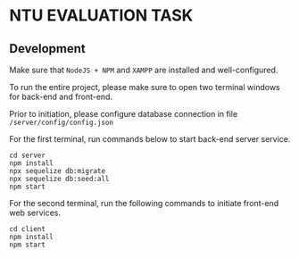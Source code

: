 # NTU EVALUATION TASK

## Development

Make sure that `NodeJS + NPM` and `XAMPP` are installed and well-configured.

To run the entire project, please make sure to open two terminal windows for back-end and front-end.

Prior to initiation, please configure database connection in file `/server/config/config.json`

For the first terminal, run commands below to start back-end server service.
```
cd server
npm install
npx sequelize db:migrate
npx sequelize db:seed:all
npm start
```
For the second terminal, run the following commands to initiate front-end web services.
```
cd client
npm install
npm start
```



